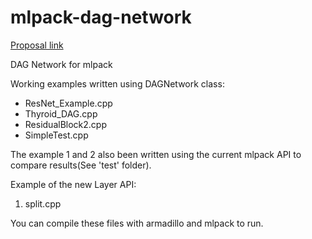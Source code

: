 # mlpack-dag-network
[Proposal link](https://docs.google.com/document/d/1vxHrSc1glWvUqfxIodAql03rzYV9F_9ls4bT3Pwso6A)

DAG Network for mlpack

Working examples written using DAGNetwork class:
* ResNet_Example.cpp
* Thyroid_DAG.cpp 
* ResidualBlock2.cpp 
* SimpleTest.cpp

The example 1 and 2 also been written using the current mlpack API to compare results(See 'test' folder).

Example of the new Layer API:
1. split.cpp

You can compile these files with armadillo and mlpack to run.
